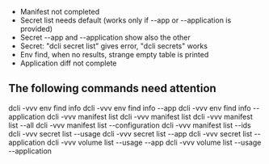 * Manifest not completed
* Secret list needs default (works only if --app or --application is provided)
* Secret --app and --application show also the other
* Secret: "dcli secret list" gives error, "dcli secrets" works
* Env find, when no results, strange empty table is printed
* Application diff not complete

## The following commands need attention

dcli -vvv env find info
dcli -vvv env find info --app
dcli -vvv env find info --application
dcli -vvv manifest list
dcli -vvv manifest list
dcli -vvv manifest list --all
dcli -vvv manifest list --configuration
dcli -vvv manifest list --ids
dcli -vvv secret list --usage
dcli -vvv secret list --app
dcli -vvv secret list --application
dcli -vvv volume list --usage --app
dcli -vvv volume list --usage --application

